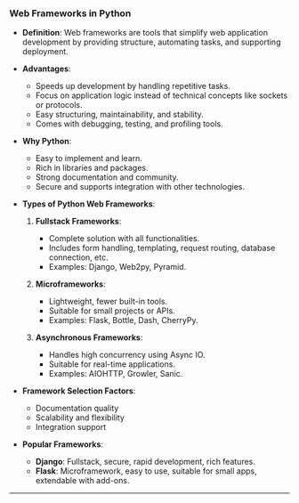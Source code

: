 ### **Web Frameworks in Python**

- **Definition**: Web frameworks are tools that simplify web application development by providing structure, automating tasks, and supporting deployment.

- **Advantages**:
  - Speeds up development by handling repetitive tasks.
  - Focus on application logic instead of technical concepts like sockets or protocols.
  - Easy structuring, maintainability, and stability.
  - Comes with debugging, testing, and profiling tools.

- **Why Python**:
  - Easy to implement and learn.
  - Rich in libraries and packages.
  - Strong documentation and community.
  - Secure and supports integration with other technologies.

- **Types of Python Web Frameworks**:
  1. **Fullstack Frameworks**:
     - Complete solution with all functionalities.
     - Includes form handling, templating, request routing, database connection, etc.
     - Examples: Django, Web2py, Pyramid.
  
  2. **Microframeworks**:
     - Lightweight, fewer built-in tools.
     - Suitable for small projects or APIs.
     - Examples: Flask, Bottle, Dash, CherryPy.
  
  3. **Asynchronous Frameworks**:
     - Handles high concurrency using Async IO.
     - Suitable for real-time applications.
     - Examples: AIOHTTP, Growler, Sanic.

- **Framework Selection Factors**:
  - Documentation quality
  - Scalability and flexibility
  - Integration support

- **Popular Frameworks**:
  - **Django**: Fullstack, secure, rapid development, rich features.
  - **Flask**: Microframework, easy to use, suitable for small apps, extendable with add-ons.

---

